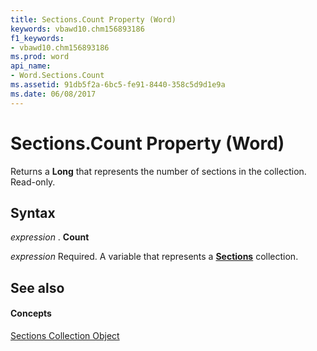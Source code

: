 ```yaml
---
title: Sections.Count Property (Word)
keywords: vbawd10.chm156893186
f1_keywords:
- vbawd10.chm156893186
ms.prod: word
api_name:
- Word.Sections.Count
ms.assetid: 91db5f2a-6bc5-fe91-8440-358c5d9d1e9a
ms.date: 06/08/2017
---
```



# Sections.Count Property (Word)

Returns a  **Long** that represents the number of sections in the collection. Read-only.


## Syntax

 _expression_ . **Count**

 _expression_ Required. A variable that represents a **[Sections](Word.sections.md)** collection.


## See also


#### Concepts


[Sections Collection Object](Word.sections.md)

